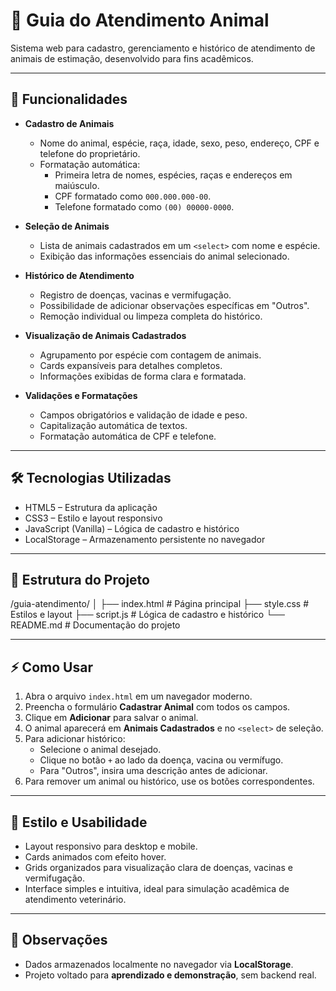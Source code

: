 # 🐾 Guia do Atendimento Animal

Sistema web para cadastro, gerenciamento e histórico de atendimento de animais de estimação, desenvolvido para fins acadêmicos.

---

## 📌 Funcionalidades

- **Cadastro de Animais**
  - Nome do animal, espécie, raça, idade, sexo, peso, endereço, CPF e telefone do proprietário.
  - Formatação automática:
    - Primeira letra de nomes, espécies, raças e endereços em maiúsculo.
    - CPF formatado como `000.000.000-00`.
    - Telefone formatado como `(00) 00000-0000`.

- **Seleção de Animais**
  - Lista de animais cadastrados em um `<select>` com nome e espécie.
  - Exibição das informações essenciais do animal selecionado.

- **Histórico de Atendimento**
  - Registro de doenças, vacinas e vermifugação.
  - Possibilidade de adicionar observações específicas em "Outros".
  - Remoção individual ou limpeza completa do histórico.

- **Visualização de Animais Cadastrados**
  - Agrupamento por espécie com contagem de animais.
  - Cards expansíveis para detalhes completos.
  - Informações exibidas de forma clara e formatada.

- **Validações e Formatações**
  - Campos obrigatórios e validação de idade e peso.
  - Capitalização automática de textos.
  - Formatação automática de CPF e telefone.

---

## 🛠 Tecnologias Utilizadas

- HTML5 – Estrutura da aplicação
- CSS3 – Estilo e layout responsivo
- JavaScript (Vanilla) – Lógica de cadastro e histórico
- LocalStorage – Armazenamento persistente no navegador

---

## 📂 Estrutura do Projeto
/guia-atendimento/
│
├── index.html # Página principal
├── style.css # Estilos e layout
├── script.js # Lógica de cadastro e histórico
└── README.md # Documentação do projeto

---

## ⚡ Como Usar

1. Abra o arquivo `index.html` em um navegador moderno.
2. Preencha o formulário **Cadastrar Animal** com todos os campos.
3. Clique em **Adicionar** para salvar o animal.
4. O animal aparecerá em **Animais Cadastrados** e no `<select>` de seleção.
5. Para adicionar histórico:
   - Selecione o animal desejado.
   - Clique no botão `+` ao lado da doença, vacina ou vermífugo.
   - Para "Outros", insira uma descrição antes de adicionar.
6. Para remover um animal ou histórico, use os botões correspondentes.

---

## 🎨 Estilo e Usabilidade

- Layout responsivo para desktop e mobile.
- Cards animados com efeito hover.
- Grids organizados para visualização clara de doenças, vacinas e vermifugação.
- Interface simples e intuitiva, ideal para simulação acadêmica de atendimento veterinário.

---

## 🔧 Observações

- Dados armazenados localmente no navegador via **LocalStorage**.
- Projeto voltado para **aprendizado e demonstração**, sem backend real.
